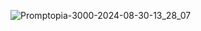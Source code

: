 ![Promptopia-3000-2024-08-30-13_28_07](https://github.com/user-attachments/assets/64f21380-37f0-4e00-bfa6-adf9c32f8479)
